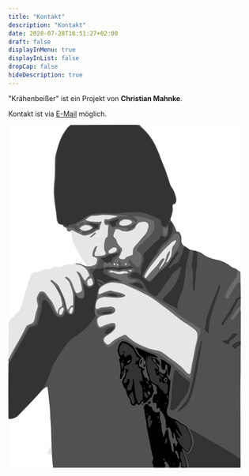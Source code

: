 ```yaml
---
title: "Kontakt"
description: "Kontakt"
date: 2020-07-28T16:51:27+02:00
draft: false
displayInMenu: true
displayInList: false
dropCap: false
hideDescription: true
---
```

"Krähenbeißer" ist ein Projekt von **Christian Mahnke**.



Kontakt ist via [E-Mail](mailto:kraehenbeisser@projektemacher.org) möglich.


<img class="about-img" alt="Krähenbeißer" src="/images/kraehenbeisser.svg">
